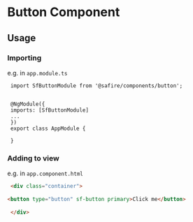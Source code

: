 # Button Component

## Usage


### Importing
e.g. in `app.module.ts`
```
 import SfButtonModule from '@safire/components/button';
 
 
 @NgModule({
 imports: [SfButtonModule]
 ...
 })
 export class AppModule {
 
 }
```

### Adding to view

e.g. in `app.component.html`

```html
 <div class="container">
 
<button type="button" sf-button primary>Click me</button>
 
 </div>
```
